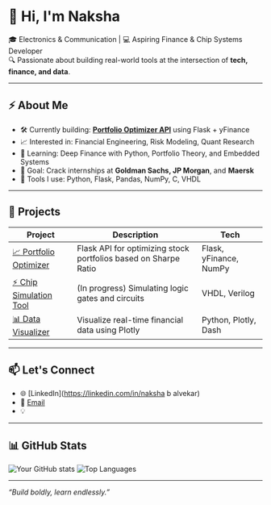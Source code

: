 # 👋 Hi, I'm Naksha

🎓 Electronics & Communication | 💻 Aspiring Finance & Chip Systems Developer  
🔍 Passionate about building real-world tools at the intersection of **tech, finance, and data**.

---

## ⚡ About Me

- 🛠️ Currently building: **[Portfolio Optimizer API](https://github.com/naksha2-2/portfolio_optimizer)** using Flask + yFinance  
- 📈 Interested in: Financial Engineering, Risk Modeling, Quant Research  
- 🧠 Learning: Deep Finance with Python, Portfolio Theory, and Embedded Systems  
- 🎯 Goal: Crack internships at **Goldman Sachs, JP Morgan**, and **Maersk**  
- 🧰 Tools I use: Python, Flask, Pandas, NumPy, C, VHDL

---

## 🚀 Projects

| Project | Description | Tech |
|--------|-------------|------|
| [📈 Portfolio Optimizer](https://github.com/yourusername/portfolio-optimizer) | Flask API for optimizing stock portfolios based on Sharpe Ratio | Flask, yFinance, NumPy |
| [⚡ Chip Simulation Tool](#) | (In progress) Simulating logic gates and circuits | VHDL, Verilog |
| [📊 Data Visualizer](#) | Visualize real-time financial data using Plotly | Python, Plotly, Dash |

---

## 📫 Let's Connect

- 🌐 [LinkedIn](https://linkedin.com/in/naksha b alvekar)
- 📨 [Email](mailto:nakshab326@gmail.com)
- 💡 

---

## 📊 GitHub Stats

![Your GitHub stats](https://github-readme-stats.vercel.app/api?username=naksha2-2&show_icons=true&theme=radical)
![Top Languages](https://github-readme-stats.vercel.app/api/top-langs/?username=naksha2-2&layout=compact&theme=radical)

---

_“Build boldly, learn endlessly.”_
